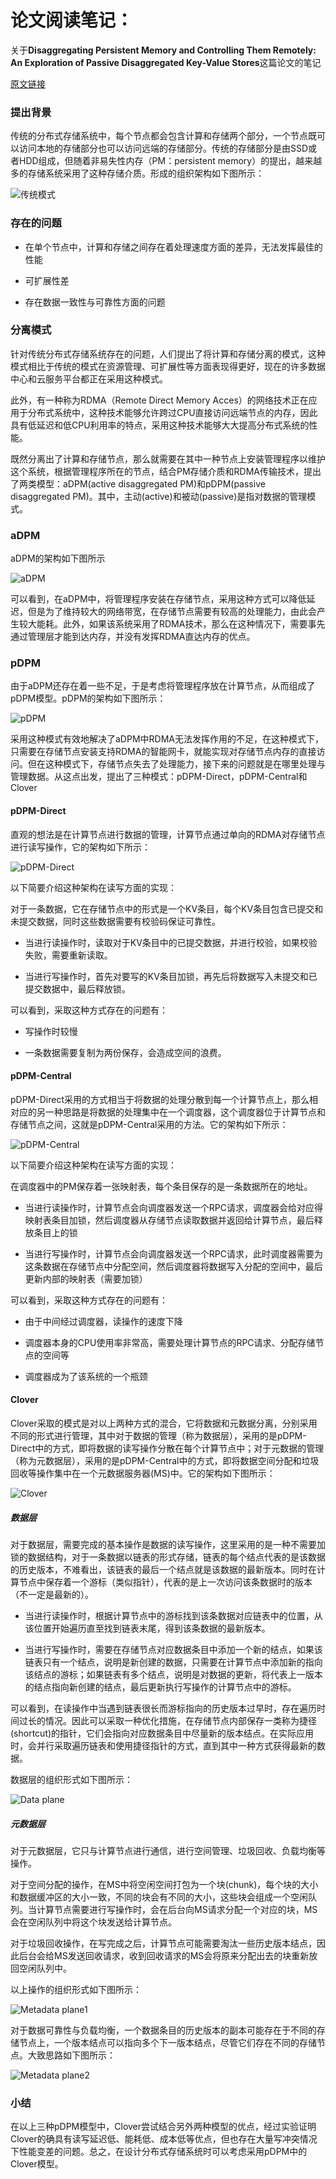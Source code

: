 # 论文阅读笔记：


关于**Disaggregating Persistent Memory and Controlling Them Remotely: An Exploration of Passive Disaggregated Key-Value Stores**这篇论文的笔记



[原文链接](https://www.usenix.org/conference/atc20/presentation/tsai)



### 提出背景



传统的分布式存储系统中，每个节点都会包含计算和存储两个部分，一个节点既可以访问本地的存储部分也可以访问远端的存储部分。传统的存储部分是由SSD或者HDD组成，但随着非易失性内存（PM：persistent memory）的提出，越来越多的存储系统采用了这种存储介质。形成的组织架构如下图所示：



![传统模式](../images/2021-07-16-atc20-note/non-disaggregation.png)



### 存在的问题



- 在单个节点中，计算和存储之间存在着处理速度方面的差异，无法发挥最佳的性能

- 可扩展性差

- 存在数据一致性与可靠性方面的问题



### 分离模式



针对传统分布式存储系统存在的问题，人们提出了将计算和存储分离的模式，这种模式相比于传统的模式在资源管理、可扩展性等方面表现得更好，现在的许多数据中心和云服务平台都正在采用这种模式。



此外，有一种称为RDMA（Remote Direct Memory Acces）的网络技术正在应用于分布式系统中，这种技术能够允许跨过CPU直接访问远端节点的内存，因此具有低延迟和低CPU利用率的特点，采用这种技术能够大大提高分布式系统的性能。



既然分离出了计算和存储节点，那么就需要在其中一种节点上安装管理程序以维护这个系统，根据管理程序所在的节点，结合PM存储介质和RDMA传输技术，提出了两类模型：aDPM(active disaggregated PM)和pDPM(passive disaggregated PM)。其中，主动(active)和被动(passive)是指对数据的管理模式。



### aDPM



aDPM的架构如下图所示



![aDPM](../images/2021-07-16-atc20-note//aDPM.png)



可以看到，在aDPM中，将管理程序安装在存储节点，采用这种方式可以降低延迟，但是为了维持较大的网络带宽，在存储节点需要有较高的处理能力，由此会产生较大能耗。此外，如果该系统采用了RDMA技术，那么在这种情况下，需要事先通过管理层才能到达内存，并没有发挥RDMA直达内存的优点。



### pDPM



由于aDPM还存在着一些不足，于是考虑将管理程序放在计算节点，从而组成了pDPM模型。pDPM的架构如下图所示：



![pDPM](../images/2021-07-16-atc20-note/pDPM.png)



采用这种模式有效地解决了aDPM中RDMA无法发挥作用的不足，在这种模式下，只需要在存储节点安装支持RDMA的智能网卡，就能实现对存储节点内存的直接访问。但在这种模式下，存储节点失去了处理能力，接下来的问题就是在哪里处理与管理数据。从这点出发，提出了三种模式：pDPM-Direct，pDPM-Central和Clover



#### pDPM-Direct



直观的想法是在计算节点进行数据的管理，计算节点通过单向的RDMA对存储节点进行读写操作，它的架构如下所示：



![pDPM-Direct](../images/2021-07-16-atc20-note/pDPM-Direct.png)



以下简要介绍这种架构在读写方面的实现：



对于一条数据，它在存储节点中的形式是一个KV条目，每个KV条目包含已提交和未提交数据，同时这些数据需要有校验码保证可靠性。



- 当进行读操作时，读取对于KV条目中的已提交数据，并进行校验，如果校验失败，需要重新读取。



- 当进行写操作时，首先对要写的KV条目加锁，再先后将数据写入未提交和已提交数据中，最后释放锁。



可以看到，采取这种方式存在的问题有：



- 写操作时较慢

- 一条数据需要复制为两份保存，会造成空间的浪费。



#### pDPM-Central



pDPM-Direct采用的方式相当于将数据的处理分散到每一个计算节点上，那么相对应的另一种思路是将数据的处理集中在一个调度器，这个调度器位于计算节点和存储节点之间，这就是pDPM-Central采用的方法。它的架构如下所示：



![pDPM-Central](../images/2021-07-16-atc20-note/pDPM-Central.png)



以下简要介绍这种架构在读写方面的实现：



在调度器中的PM保存着一张映射表，每个条目保存的是一条数据所在的地址。



- 当进行读操作时，计算节点会向调度器发送一个RPC请求，调度器会给对应得映射表条目加锁，然后调度器从存储节点读取数据并返回给计算节点，最后释放条目上的锁

- 当进行写操作时，计算节点会向调度器发送一个RPC请求，此时调度器需要为这条数据在存储节点中分配空间，然后调度器将数据写入分配的空间中，最后更新内部的映射表（需要加锁）



可以看到，采取这种方式存在的问题有：



- 由于中间经过调度器，读操作的速度下降

- 调度器本身的CPU使用率非常高，需要处理计算节点的RPC请求、分配存储节点的空间等

- 调度器成为了该系统的一个瓶颈



#### Clover



Clover采取的模式是对以上两种方式的混合，它将数据和元数据分离，分别采用不同的形式进行管理，其中对于数据的管理（称为数据层），采用的是pDPM-Direct中的方式，即将数据的读写操作分散在每个计算节点中；对于元数据的管理（称为元数据层），采用的是pDPM-Central中的方式，即将数据空间分配和垃圾回收等操作集中在一个元数据服务器(MS)中。它的架构如下图所示：



![Clover](../images/2021-07-16-atc20-note/Clover.png)



##### 数据层



对于数据层，需要完成的基本操作是数据的读写操作，这里采用的是一种不需要加锁的数据结构，对于一条数据以链表的形式存储，链表的每个结点代表的是该数据的历史版本，不难看出，该链表的最后一个结点就是该数据的最新版本。同时在计算节点中保存着一个游标（类似指针），代表的是上一次访问该条数据时的版本（不一定是最新的）。



- 当进行读操作时，根据计算节点中的游标找到该条数据对应链表中的位置，从该位置开始遍历直至找到链表末尾，得到该条数据的最新版本。

- 当进行写操作时，需要在存储节点对应数据条目中添加一个新的结点，如果该链表只有一个结点，说明是新创建的数据，只需要在计算节点中添加新的指向该结点的游标；如果链表有多个结点，说明是对数据的更新，将代表上一版本的结点指向新创建的结点，最后更新执行写操作的计算节点中的游标。



可以看到，在读操作中当遇到链表很长而游标指向的历史版本过早时，存在遍历时间过长的情况。因此可以采取一种优化措施，在存储节点内部保存一类称为捷径(shortcut)的指针，它们会指向对应数据条目中尽量新的版本结点。在实际应用时，会并行采取遍历链表和使用捷径指针的方式，直到其中一种方式获得最新的数据。



数据层的组织形式如下图所示：



![Data plane](../images/2021-07-16-atc20-note/data_plane.png)



##### 元数据层



对于元数据层，它只与计算节点进行通信，进行空间管理、垃圾回收、负载均衡等操作。



对于空间分配的操作，在MS中将空闲空间打包为一个块(chunk)，每个块的大小和数据缓冲区的大小一致，不同的块会有不同的大小，这些块会组成一个空闲队列。当计算节点需要进行写操作时，会在后台向MS请求分配一个对应的块，MS会在空闲队列中将这个块发送给计算节点。



对于垃圾回收操作，在写完成之后，计算节点可能需要淘汰一些历史版本结点，因此后台会给MS发送回收请求，收到回收请求的MS会将原来分配出去的块重新放回空闲队列中。



以上操作的组织形式如下图所示：



![Metadata plane1](../images/2021-07-16-atc20-note/metadata_plane1.png)



对于数据可靠性与负载均衡，一个数据条目的历史版本的副本可能存在于不同的存储节点上，一个版本结点可以指向多个下一版本结点，尽管它们存在不同的存储节点。大致思路如下图所示：



![Metadata plane2](../images/2021-07-16-atc20-note/metada_plane2.png)



### 小结



在以上三种pDPM模型中，Clover尝试结合另外两种模型的优点，经过实验证明Clover的确具有读写延迟低、能耗低、成本低等优点，但也存在大量写冲突情况下性能变差的问题。总之，在设计分布式存储系统时可以考虑采用pDPM中的Clover模型。
